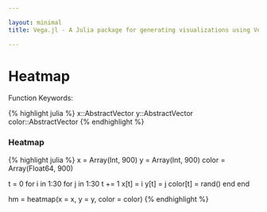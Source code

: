 ```yaml
---

layout: minimal
title: Vega.jl - A Julia package for generating visualizations using Vega

---
```


# Heatmap

Function Keywords:

{% highlight julia %}
x::AbstractVector
y::AbstractVector
color::AbstractVector
{% endhighlight %}

### Heatmap

{% highlight julia %}
x = Array(Int, 900)
y = Array(Int, 900)
color = Array(Float64, 900)

t = 0
for i in 1:30
    for j in 1:30
        t += 1
        x[t] = i
        y[t] = j
        color[t] = rand()
    end
end

hm = heatmap(x = x, y = y, color = color)
{% endhighlight %}

<div id="hm"></div>
<script type="text/javascript">
parse("hm",
    {"name":"Vega Visualization","height":500,"padding":"auto","marks":[{"properties":{"enter":{"height":{"scale":"y","band":true},"x":{"field":"x","scale":"x"},"width":{"value":26},"fill":{"field":"group","scale":"group"},"y":{"field":"y","scale":"y"}}},"from":{"data":"table"},"type":"rect"}],"axes":[{"properties":{"title":{"fontSize":{"value":14}}},"title":"x","type":"x","scale":"x"},{"properties":{"title":{"fontSize":{"value":14}}},"title":"y","type":"y","scale":"y"}],"data":[{"name":"table","values":[{"x":1,"y2":0,"group":0.37319132740666294,"y":1},{"x":1,"y2":0,"group":0.730461838689594,"y":2},{"x":1,"y2":0,"group":0.3310687460125763,"y":3},{"x":1,"y2":0,"group":0.6853878869410157,"y":4},{"x":1,"y2":0,"group":0.3653615340502059,"y":5},{"x":1,"y2":0,"group":0.432034763935059,"y":6},{"x":1,"y2":0,"group":0.6367139135605335,"y":7},{"x":1,"y2":0,"group":0.22731891855515096,"y":8},{"x":1,"y2":0,"group":0.02220036364499256,"y":9},{"x":1,"y2":0,"group":0.2824555384948273,"y":10},{"x":1,"y2":0,"group":0.43221998976585563,"y":11},{"x":1,"y2":0,"group":0.9869221559691426,"y":12},{"x":1,"y2":0,"group":0.5454446165824849,"y":13},{"x":1,"y2":0,"group":0.4722529500641728,"y":14},{"x":1,"y2":0,"group":0.8815470844997892,"y":15},{"x":1,"y2":0,"group":0.6847230498044485,"y":16},{"x":1,"y2":0,"group":0.6096100810015723,"y":17},{"x":1,"y2":0,"group":0.7251561249600282,"y":18},{"x":1,"y2":0,"group":0.09532145311827667,"y":19},{"x":1,"y2":0,"group":0.6038537659963978,"y":20},{"x":1,"y2":0,"group":0.3241628820784781,"y":21},{"x":1,"y2":0,"group":0.4925899901147692,"y":22},{"x":1,"y2":0,"group":0.7397999014215315,"y":23},{"x":1,"y2":0,"group":0.3572912576194549,"y":24},{"x":1,"y2":0,"group":0.3673269632831577,"y":25},{"x":1,"y2":0,"group":0.742818678966259,"y":26},{"x":1,"y2":0,"group":0.5662568516667039,"y":27},{"x":1,"y2":0,"group":0.3462654120847257,"y":28},{"x":1,"y2":0,"group":0.6487178391420885,"y":29},{"x":1,"y2":0,"group":0.1557648907900977,"y":30},{"x":2,"y2":0,"group":0.13034326584711597,"y":1},{"x":2,"y2":0,"group":0.5832448354948971,"y":2},{"x":2,"y2":0,"group":0.5889921556117999,"y":3},{"x":2,"y2":0,"group":0.51350476573056,"y":4},{"x":2,"y2":0,"group":0.29045648622294795,"y":5},{"x":2,"y2":0,"group":0.6838284037312019,"y":6},{"x":2,"y2":0,"group":0.2623407498673387,"y":7},{"x":2,"y2":0,"group":0.0838317301816709,"y":8},{"x":2,"y2":0,"group":0.2004695054767638,"y":9},{"x":2,"y2":0,"group":0.6401693278775225,"y":10},{"x":2,"y2":0,"group":0.5471294124477382,"y":11},{"x":2,"y2":0,"group":0.7247025901220361,"y":12},{"x":2,"y2":0,"group":0.3420825351094321,"y":13},{"x":2,"y2":0,"group":0.2474366285665368,"y":14},{"x":2,"y2":0,"group":0.9450521545904516,"y":15},{"x":2,"y2":0,"group":0.13233851549514997,"y":16},{"x":2,"y2":0,"group":0.16271804275842472,"y":17},{"x":2,"y2":0,"group":0.8795742288540984,"y":18},{"x":2,"y2":0,"group":0.40817187358597473,"y":19},{"x":2,"y2":0,"group":0.35307361479716937,"y":20},{"x":2,"y2":0,"group":0.8603560319633201,"y":21},{"x":2,"y2":0,"group":0.19049893677659147,"y":22},{"x":2,"y2":0,"group":0.17538010034532814,"y":23},{"x":2,"y2":0,"group":0.9385573217986949,"y":24},{"x":2,"y2":0,"group":0.7773583350646331,"y":25},{"x":2,"y2":0,"group":0.04290087670273457,"y":26},{"x":2,"y2":0,"group":0.12884422768260473,"y":27},{"x":2,"y2":0,"group":0.16824749393752114,"y":28},{"x":2,"y2":0,"group":0.3636293702736839,"y":29},{"x":2,"y2":0,"group":0.01367087681307777,"y":30},{"x":3,"y2":0,"group":0.7608423204683195,"y":1},{"x":3,"y2":0,"group":0.38069651985458997,"y":2},{"x":3,"y2":0,"group":0.6807393218585036,"y":3},{"x":3,"y2":0,"group":0.986413773828098,"y":4},{"x":3,"y2":0,"group":0.730829529720306,"y":5},{"x":3,"y2":0,"group":0.3348779728411708,"y":6},{"x":3,"y2":0,"group":0.07075096964301353,"y":7},{"x":3,"y2":0,"group":0.5615642511635239,"y":8},{"x":3,"y2":0,"group":0.3584434747235208,"y":9},{"x":3,"y2":0,"group":0.7605915128751581,"y":10},{"x":3,"y2":0,"group":0.017958734854259806,"y":11},{"x":3,"y2":0,"group":0.3411243897588554,"y":12},{"x":3,"y2":0,"group":0.6710984458763527,"y":13},{"x":3,"y2":0,"group":0.5358910631009497,"y":14},{"x":3,"y2":0,"group":0.0852529580970689,"y":15},{"x":3,"y2":0,"group":0.42200213463751535,"y":16},{"x":3,"y2":0,"group":0.8250122087065703,"y":17},{"x":3,"y2":0,"group":0.834825819191332,"y":18},{"x":3,"y2":0,"group":0.40123183807772866,"y":19},{"x":3,"y2":0,"group":0.8192210613104149,"y":20},{"x":3,"y2":0,"group":0.5032987900729959,"y":21},{"x":3,"y2":0,"group":0.361846931347821,"y":22},{"x":3,"y2":0,"group":0.02956181354779641,"y":23},{"x":3,"y2":0,"group":0.14113507322479357,"y":24},{"x":3,"y2":0,"group":0.08939333941768979,"y":25},{"x":3,"y2":0,"group":0.5141218404695138,"y":26},{"x":3,"y2":0,"group":0.5930855480595751,"y":27},{"x":3,"y2":0,"group":0.8919527409501908,"y":28},{"x":3,"y2":0,"group":0.3255482658384583,"y":29},{"x":3,"y2":0,"group":0.9490889163655924,"y":30},{"x":4,"y2":0,"group":0.13898322516314332,"y":1},{"x":4,"y2":0,"group":0.3494846717471056,"y":2},{"x":4,"y2":0,"group":0.9913222688721655,"y":3},{"x":4,"y2":0,"group":0.24280998930094255,"y":4},{"x":4,"y2":0,"group":0.007701808815377742,"y":5},{"x":4,"y2":0,"group":0.5484784296721616,"y":6},{"x":4,"y2":0,"group":0.7414499707983762,"y":7},{"x":4,"y2":0,"group":0.35535032611021444,"y":8},{"x":4,"y2":0,"group":0.5074025253251462,"y":9},{"x":4,"y2":0,"group":0.16050937647075592,"y":10},{"x":4,"y2":0,"group":0.6877456032537399,"y":11},{"x":4,"y2":0,"group":0.4302847753106338,"y":12},{"x":4,"y2":0,"group":0.3002658961140703,"y":13},{"x":4,"y2":0,"group":0.9492489518257197,"y":14},{"x":4,"y2":0,"group":0.8231524782410313,"y":15},{"x":4,"y2":0,"group":0.9073442821383624,"y":16},{"x":4,"y2":0,"group":0.9421517750165522,"y":17},{"x":4,"y2":0,"group":0.12053510148905167,"y":18},{"x":4,"y2":0,"group":0.2674814295061687,"y":19},{"x":4,"y2":0,"group":0.10460716573220008,"y":20},{"x":4,"y2":0,"group":0.3474887517393688,"y":21},{"x":4,"y2":0,"group":0.5553944927783196,"y":22},{"x":4,"y2":0,"group":0.14464528151619716,"y":23},{"x":4,"y2":0,"group":0.05639824645351732,"y":24},{"x":4,"y2":0,"group":0.5226891509042211,"y":25},{"x":4,"y2":0,"group":0.40313606453842876,"y":26},{"x":4,"y2":0,"group":0.7079129480931492,"y":27},{"x":4,"y2":0,"group":0.41073582967576616,"y":28},{"x":4,"y2":0,"group":0.6585095734333928,"y":29},{"x":4,"y2":0,"group":0.6806826268510577,"y":30},{"x":5,"y2":0,"group":0.2760401746729144,"y":1},{"x":5,"y2":0,"group":0.2696990124087957,"y":2},{"x":5,"y2":0,"group":0.04151679638728578,"y":3},{"x":5,"y2":0,"group":0.602905098182664,"y":4},{"x":5,"y2":0,"group":0.24227607583827293,"y":5},{"x":5,"y2":0,"group":0.69226722985538,"y":6},{"x":5,"y2":0,"group":0.9402893529998273,"y":7},{"x":5,"y2":0,"group":0.02744910584864524,"y":8},{"x":5,"y2":0,"group":0.9999655183664167,"y":9},{"x":5,"y2":0,"group":0.855014464928564,"y":10},{"x":5,"y2":0,"group":0.1919009767783053,"y":11},{"x":5,"y2":0,"group":0.17036347341544533,"y":12},{"x":5,"y2":0,"group":0.28314758469610046,"y":13},{"x":5,"y2":0,"group":0.9870874298493773,"y":14},{"x":5,"y2":0,"group":0.07231242687694439,"y":15},{"x":5,"y2":0,"group":0.4402418258075824,"y":16},{"x":5,"y2":0,"group":0.9806632449901085,"y":17},{"x":5,"y2":0,"group":0.8318415744455034,"y":18},{"x":5,"y2":0,"group":0.49576247553427333,"y":19},{"x":5,"y2":0,"group":0.8831605997472476,"y":20},{"x":5,"y2":0,"group":0.9654174086981673,"y":21},{"x":5,"y2":0,"group":0.33424007320064275,"y":22},{"x":5,"y2":0,"group":0.39877968074152603,"y":23},{"x":5,"y2":0,"group":0.8190627398744221,"y":24},{"x":5,"y2":0,"group":0.7551882559836467,"y":25},{"x":5,"y2":0,"group":0.061913384642910074,"y":26},{"x":5,"y2":0,"group":0.515417019925519,"y":27},{"x":5,"y2":0,"group":0.9841562324399626,"y":28},{"x":5,"y2":0,"group":0.003686108090410478,"y":29},{"x":5,"y2":0,"group":0.5536523714835504,"y":30},{"x":6,"y2":0,"group":0.9169266284103605,"y":1},{"x":6,"y2":0,"group":0.48918145411513136,"y":2},{"x":6,"y2":0,"group":0.09617579158320266,"y":3},{"x":6,"y2":0,"group":0.5287673324369362,"y":4},{"x":6,"y2":0,"group":0.1514900250099025,"y":5},{"x":6,"y2":0,"group":0.882156312827741,"y":6},{"x":6,"y2":0,"group":0.903802941377986,"y":7},{"x":6,"y2":0,"group":0.20198189003553657,"y":8},{"x":6,"y2":0,"group":0.2903748485585842,"y":9},{"x":6,"y2":0,"group":0.5366514967538731,"y":10},{"x":6,"y2":0,"group":0.5599686177788621,"y":11},{"x":6,"y2":0,"group":0.21374610853999765,"y":12},{"x":6,"y2":0,"group":0.4211734071740232,"y":13},{"x":6,"y2":0,"group":0.1930408183530179,"y":14},{"x":6,"y2":0,"group":0.5921312230560754,"y":15},{"x":6,"y2":0,"group":0.5045431564884175,"y":16},{"x":6,"y2":0,"group":0.1780142833774947,"y":17},{"x":6,"y2":0,"group":0.6164331461159722,"y":18},{"x":6,"y2":0,"group":0.31594116504503256,"y":19},{"x":6,"y2":0,"group":0.037861451370852395,"y":20},{"x":6,"y2":0,"group":0.2722335594095726,"y":21},{"x":6,"y2":0,"group":0.5637192921119742,"y":22},{"x":6,"y2":0,"group":0.05836274912230133,"y":23},{"x":6,"y2":0,"group":0.6870285032277315,"y":24},{"x":6,"y2":0,"group":0.7117352932147187,"y":25},{"x":6,"y2":0,"group":0.4592920862567811,"y":26},{"x":6,"y2":0,"group":0.8929923538608271,"y":27},{"x":6,"y2":0,"group":0.9927406655481856,"y":28},{"x":6,"y2":0,"group":0.2001078591784513,"y":29},{"x":6,"y2":0,"group":0.38347947944609784,"y":30},{"x":7,"y2":0,"group":0.8332540592200259,"y":1},{"x":7,"y2":0,"group":0.5409720610452533,"y":2},{"x":7,"y2":0,"group":0.5897506710815059,"y":3},{"x":7,"y2":0,"group":0.8572145938983287,"y":4},{"x":7,"y2":0,"group":0.3774376810647777,"y":5},{"x":7,"y2":0,"group":0.2652882086287631,"y":6},{"x":7,"y2":0,"group":0.6114117533593164,"y":7},{"x":7,"y2":0,"group":0.5815395187184358,"y":8},{"x":7,"y2":0,"group":0.4112284614113797,"y":9},{"x":7,"y2":0,"group":0.9084595661645327,"y":10},{"x":7,"y2":0,"group":0.8353969085791748,"y":11},{"x":7,"y2":0,"group":0.5400633700321964,"y":12},{"x":7,"y2":0,"group":0.0963275150675833,"y":13},{"x":7,"y2":0,"group":0.5583769229286029,"y":14},{"x":7,"y2":0,"group":0.322206727097881,"y":15},{"x":7,"y2":0,"group":0.7873158211292803,"y":16},{"x":7,"y2":0,"group":0.33092623723650827,"y":17},{"x":7,"y2":0,"group":0.23769048313907315,"y":18},{"x":7,"y2":0,"group":0.1169788053006402,"y":19},{"x":7,"y2":0,"group":0.07073757673598635,"y":20},{"x":7,"y2":0,"group":0.3716995430797201,"y":21},{"x":7,"y2":0,"group":0.23723340961878758,"y":22},{"x":7,"y2":0,"group":0.00782622173216474,"y":23},{"x":7,"y2":0,"group":0.20732868348263134,"y":24},{"x":7,"y2":0,"group":0.4956566315999069,"y":25},{"x":7,"y2":0,"group":0.49698790266052706,"y":26},{"x":7,"y2":0,"group":0.3104756549320229,"y":27},{"x":7,"y2":0,"group":0.16507485019382773,"y":28},{"x":7,"y2":0,"group":0.29147635636983305,"y":29},{"x":7,"y2":0,"group":0.18280924911667396,"y":30},{"x":8,"y2":0,"group":0.4904434974553591,"y":1},{"x":8,"y2":0,"group":0.7176279811350517,"y":2},{"x":8,"y2":0,"group":0.7782948056369343,"y":3},{"x":8,"y2":0,"group":0.40468014849729506,"y":4},{"x":8,"y2":0,"group":0.7787079991165946,"y":5},{"x":8,"y2":0,"group":0.31264630278405714,"y":6},{"x":8,"y2":0,"group":0.006442800782373359,"y":7},{"x":8,"y2":0,"group":0.002955134471966936,"y":8},{"x":8,"y2":0,"group":0.5401225498000091,"y":9},{"x":8,"y2":0,"group":0.708877689005774,"y":10},{"x":8,"y2":0,"group":0.7281115208697768,"y":11},{"x":8,"y2":0,"group":0.5904261332305873,"y":12},{"x":8,"y2":0,"group":0.05826888873178304,"y":13},{"x":8,"y2":0,"group":0.5717585446082454,"y":14},{"x":8,"y2":0,"group":0.4826286442284813,"y":15},{"x":8,"y2":0,"group":0.5384466526688156,"y":16},{"x":8,"y2":0,"group":0.9374273828974615,"y":17},{"x":8,"y2":0,"group":0.6812107870090993,"y":18},{"x":8,"y2":0,"group":0.05525353551031276,"y":19},{"x":8,"y2":0,"group":0.3952476526976927,"y":20},{"x":8,"y2":0,"group":0.42373370569889635,"y":21},{"x":8,"y2":0,"group":0.3006523060180457,"y":22},{"x":8,"y2":0,"group":0.9918661557565878,"y":23},{"x":8,"y2":0,"group":0.8545167752076648,"y":24},{"x":8,"y2":0,"group":0.7011330334948678,"y":25},{"x":8,"y2":0,"group":0.9271370330908844,"y":26},{"x":8,"y2":0,"group":0.8448419932080065,"y":27},{"x":8,"y2":0,"group":0.8430445056747142,"y":28},{"x":8,"y2":0,"group":0.2760430932959397,"y":29},{"x":8,"y2":0,"group":0.38110901609871806,"y":30},{"x":9,"y2":0,"group":0.21231348654099658,"y":1},{"x":9,"y2":0,"group":0.7712323727515715,"y":2},{"x":9,"y2":0,"group":0.01747190311459801,"y":3},{"x":9,"y2":0,"group":0.5743818727064749,"y":4},{"x":9,"y2":0,"group":0.07384198440228262,"y":5},{"x":9,"y2":0,"group":0.19129487873066298,"y":6},{"x":9,"y2":0,"group":0.2248744689164346,"y":7},{"x":9,"y2":0,"group":0.3735308348891395,"y":8},{"x":9,"y2":0,"group":0.5865017718338259,"y":9},{"x":9,"y2":0,"group":0.8772126769730568,"y":10},{"x":9,"y2":0,"group":0.5398496825865373,"y":11},{"x":9,"y2":0,"group":0.6677034058942701,"y":12},{"x":9,"y2":0,"group":0.1703596765346993,"y":13},{"x":9,"y2":0,"group":0.7579619476175121,"y":14},{"x":9,"y2":0,"group":0.0709116571679731,"y":15},{"x":9,"y2":0,"group":0.9448405912869651,"y":16},{"x":9,"y2":0,"group":0.4946539129136267,"y":17},{"x":9,"y2":0,"group":0.9340946252818056,"y":18},{"x":9,"y2":0,"group":0.8912584950624431,"y":19},{"x":9,"y2":0,"group":0.23314559413099745,"y":20},{"x":9,"y2":0,"group":0.6275661417446792,"y":21},{"x":9,"y2":0,"group":0.7142505142634481,"y":22},{"x":9,"y2":0,"group":0.5226763939996859,"y":23},{"x":9,"y2":0,"group":0.5443117093887708,"y":24},{"x":9,"y2":0,"group":0.8149502850669297,"y":25},{"x":9,"y2":0,"group":0.019706589004611752,"y":26},{"x":9,"y2":0,"group":0.3934277811739961,"y":27},{"x":9,"y2":0,"group":0.4649677750082657,"y":28},{"x":9,"y2":0,"group":0.7208185757163135,"y":29},{"x":9,"y2":0,"group":0.19704787635290866,"y":30},{"x":10,"y2":0,"group":0.2107180373113906,"y":1},{"x":10,"y2":0,"group":0.0317989216814798,"y":2},{"x":10,"y2":0,"group":0.5662423626420776,"y":3},{"x":10,"y2":0,"group":0.5372946378074492,"y":4},{"x":10,"y2":0,"group":0.8044886239543116,"y":5},{"x":10,"y2":0,"group":0.35720889208765905,"y":6},{"x":10,"y2":0,"group":0.4761100098140916,"y":7},{"x":10,"y2":0,"group":0.5153641945690253,"y":8},{"x":10,"y2":0,"group":0.7912805123948257,"y":9},{"x":10,"y2":0,"group":0.43453309394615425,"y":10},{"x":10,"y2":0,"group":0.02652222346932631,"y":11},{"x":10,"y2":0,"group":0.2840664382831328,"y":12},{"x":10,"y2":0,"group":0.24860219164860786,"y":13},{"x":10,"y2":0,"group":0.7482176770649815,"y":14},{"x":10,"y2":0,"group":0.13136360945206627,"y":15},{"x":10,"y2":0,"group":0.2452156648490842,"y":16},{"x":10,"y2":0,"group":0.3478491377115207,"y":17},{"x":10,"y2":0,"group":0.4293540109779619,"y":18},{"x":10,"y2":0,"group":0.6083613415988967,"y":19},{"x":10,"y2":0,"group":0.5390840877119472,"y":20},{"x":10,"y2":0,"group":0.31345426621024375,"y":21},{"x":10,"y2":0,"group":0.7754397915657827,"y":22},{"x":10,"y2":0,"group":0.6514553409086001,"y":23},{"x":10,"y2":0,"group":0.3098769359265492,"y":24},{"x":10,"y2":0,"group":0.722257962437389,"y":25},{"x":10,"y2":0,"group":0.8329678068841591,"y":26},{"x":10,"y2":0,"group":0.03271115456920137,"y":27},{"x":10,"y2":0,"group":0.901784437245434,"y":28},{"x":10,"y2":0,"group":0.15846415905727795,"y":29},{"x":10,"y2":0,"group":0.3910547656399461,"y":30},{"x":11,"y2":0,"group":0.24859904429138857,"y":1},{"x":11,"y2":0,"group":0.6770897815699968,"y":2},{"x":11,"y2":0,"group":0.001501181936832463,"y":3},{"x":11,"y2":0,"group":0.26803330192610453,"y":4},{"x":11,"y2":0,"group":0.5146547783195767,"y":5},{"x":11,"y2":0,"group":0.23149145781331604,"y":6},{"x":11,"y2":0,"group":0.7265082917606251,"y":7},{"x":11,"y2":0,"group":0.6508146882544916,"y":8},{"x":11,"y2":0,"group":0.8163307074622639,"y":9},{"x":11,"y2":0,"group":0.903112143168038,"y":10},{"x":11,"y2":0,"group":0.9494898346242584,"y":11},{"x":11,"y2":0,"group":0.680320352109911,"y":12},{"x":11,"y2":0,"group":0.8845273456401785,"y":13},{"x":11,"y2":0,"group":0.17887597541895506,"y":14},{"x":11,"y2":0,"group":0.3913727850963338,"y":15},{"x":11,"y2":0,"group":0.18444332912669337,"y":16},{"x":11,"y2":0,"group":0.8706807069195133,"y":17},{"x":11,"y2":0,"group":0.011210351736028468,"y":18},{"x":11,"y2":0,"group":0.14075605036883299,"y":19},{"x":11,"y2":0,"group":0.7103458340428375,"y":20},{"x":11,"y2":0,"group":0.04277611757084787,"y":21},{"x":11,"y2":0,"group":0.37573525202035896,"y":22},{"x":11,"y2":0,"group":0.07050009448705619,"y":23},{"x":11,"y2":0,"group":0.6767153684698102,"y":24},{"x":11,"y2":0,"group":0.9504846873803512,"y":25},{"x":11,"y2":0,"group":0.5441776212719278,"y":26},{"x":11,"y2":0,"group":0.9298589455841422,"y":27},{"x":11,"y2":0,"group":0.12645178958874492,"y":28},{"x":11,"y2":0,"group":0.49388055349994553,"y":29},{"x":11,"y2":0,"group":0.17212851647646388,"y":30},{"x":12,"y2":0,"group":0.14190868515986632,"y":1},{"x":12,"y2":0,"group":0.1847057785866062,"y":2},{"x":12,"y2":0,"group":0.9684509176967306,"y":3},{"x":12,"y2":0,"group":0.3623904680037153,"y":4},{"x":12,"y2":0,"group":0.7518796761930073,"y":5},{"x":12,"y2":0,"group":0.31116842931926403,"y":6},{"x":12,"y2":0,"group":0.07272256197016214,"y":7},{"x":12,"y2":0,"group":0.5663266798136857,"y":8},{"x":12,"y2":0,"group":0.102711937836377,"y":9},{"x":12,"y2":0,"group":0.01994952500201519,"y":10},{"x":12,"y2":0,"group":0.5584852644780081,"y":11},{"x":12,"y2":0,"group":0.5859382958253532,"y":12},{"x":12,"y2":0,"group":0.5039825668156726,"y":13},{"x":12,"y2":0,"group":0.7826642062973643,"y":14},{"x":12,"y2":0,"group":0.5812057632851071,"y":15},{"x":12,"y2":0,"group":0.5739716670875332,"y":16},{"x":12,"y2":0,"group":0.6788297043000713,"y":17},{"x":12,"y2":0,"group":0.309006126909358,"y":18},{"x":12,"y2":0,"group":0.6462428230720216,"y":19},{"x":12,"y2":0,"group":0.6597210875545156,"y":20},{"x":12,"y2":0,"group":0.17984825839490992,"y":21},{"x":12,"y2":0,"group":0.08362961463929319,"y":22},{"x":12,"y2":0,"group":0.9710453971088908,"y":23},{"x":12,"y2":0,"group":0.7745609053713236,"y":24},{"x":12,"y2":0,"group":0.9374217131155205,"y":25},{"x":12,"y2":0,"group":0.42119708490857044,"y":26},{"x":12,"y2":0,"group":0.6057981627854239,"y":27},{"x":12,"y2":0,"group":0.8315095149537917,"y":28},{"x":12,"y2":0,"group":0.8246521503709066,"y":29},{"x":12,"y2":0,"group":0.1952316774813565,"y":30},{"x":13,"y2":0,"group":0.5381862874705803,"y":1},{"x":13,"y2":0,"group":0.30260893156088775,"y":2},{"x":13,"y2":0,"group":0.7573199334805549,"y":3},{"x":13,"y2":0,"group":0.7668033707246791,"y":4},{"x":13,"y2":0,"group":0.28174397602083556,"y":5},{"x":13,"y2":0,"group":0.5730604508764245,"y":6},{"x":13,"y2":0,"group":0.016878830591418037,"y":7},{"x":13,"y2":0,"group":0.3969789562996371,"y":8},{"x":13,"y2":0,"group":0.5530105067319424,"y":9},{"x":13,"y2":0,"group":0.31335555482364996,"y":10},{"x":13,"y2":0,"group":0.4425405684943997,"y":11},{"x":13,"y2":0,"group":0.2077162126306329,"y":12},{"x":13,"y2":0,"group":0.9372730175507118,"y":13},{"x":13,"y2":0,"group":0.8297690753845703,"y":14},{"x":13,"y2":0,"group":0.49767644188311033,"y":15},{"x":13,"y2":0,"group":0.9649558847271333,"y":16},{"x":13,"y2":0,"group":0.16798763104848757,"y":17},{"x":13,"y2":0,"group":0.16958162956980294,"y":18},{"x":13,"y2":0,"group":0.6252510394365431,"y":19},{"x":13,"y2":0,"group":0.698721326589036,"y":20},{"x":13,"y2":0,"group":0.8747820796650441,"y":21},{"x":13,"y2":0,"group":0.35032750812472746,"y":22},{"x":13,"y2":0,"group":0.6893809214526805,"y":23},{"x":13,"y2":0,"group":0.7929705290691291,"y":24},{"x":13,"y2":0,"group":0.8898847115878352,"y":25},{"x":13,"y2":0,"group":0.600073626782788,"y":26},{"x":13,"y2":0,"group":0.39261085464722756,"y":27},{"x":13,"y2":0,"group":0.36644050256876026,"y":28},{"x":13,"y2":0,"group":0.9024763684960111,"y":29},{"x":13,"y2":0,"group":0.3127675835350787,"y":30},{"x":14,"y2":0,"group":0.16869212949589252,"y":1},{"x":14,"y2":0,"group":0.3442088722011356,"y":2},{"x":14,"y2":0,"group":0.6753631184512168,"y":3},{"x":14,"y2":0,"group":0.6457912689219263,"y":4},{"x":14,"y2":0,"group":0.24104454050647584,"y":5},{"x":14,"y2":0,"group":0.6147468435469634,"y":6},{"x":14,"y2":0,"group":0.5405727722355109,"y":7},{"x":14,"y2":0,"group":0.8853818946184182,"y":8},{"x":14,"y2":0,"group":0.7626429705620581,"y":9},{"x":14,"y2":0,"group":0.48038133497473345,"y":10},{"x":14,"y2":0,"group":0.7288817014459628,"y":11},{"x":14,"y2":0,"group":0.9687806127154759,"y":12},{"x":14,"y2":0,"group":0.8325622174439542,"y":13},{"x":14,"y2":0,"group":0.11048839705378088,"y":14},{"x":14,"y2":0,"group":0.3825484206084233,"y":15},{"x":14,"y2":0,"group":0.8831920806894058,"y":16},{"x":14,"y2":0,"group":0.5650126973973884,"y":17},{"x":14,"y2":0,"group":0.8019290009142739,"y":18},{"x":14,"y2":0,"group":0.8843651906290382,"y":19},{"x":14,"y2":0,"group":0.30039710997909674,"y":20},{"x":14,"y2":0,"group":0.31208469756045987,"y":21},{"x":14,"y2":0,"group":0.4471532962753666,"y":22},{"x":14,"y2":0,"group":0.5300122841379633,"y":23},{"x":14,"y2":0,"group":0.20406901808500555,"y":24},{"x":14,"y2":0,"group":0.18224295443165328,"y":25},{"x":14,"y2":0,"group":0.3221716869985851,"y":26},{"x":14,"y2":0,"group":0.9641229104943829,"y":27},{"x":14,"y2":0,"group":0.04312596944300884,"y":28},{"x":14,"y2":0,"group":0.7275511068212024,"y":29},{"x":14,"y2":0,"group":0.4440018100596741,"y":30},{"x":15,"y2":0,"group":0.691544999498187,"y":1},{"x":15,"y2":0,"group":0.799072411524101,"y":2},{"x":15,"y2":0,"group":0.9762832944839359,"y":3},{"x":15,"y2":0,"group":0.45735366681363665,"y":4},{"x":15,"y2":0,"group":0.6214947230736496,"y":5},{"x":15,"y2":0,"group":0.8048819590331706,"y":6},{"x":15,"y2":0,"group":0.24831337899260286,"y":7},{"x":15,"y2":0,"group":0.2331169476908057,"y":8},{"x":15,"y2":0,"group":0.42140952686586663,"y":9},{"x":15,"y2":0,"group":0.8293981564653903,"y":10},{"x":15,"y2":0,"group":0.7476013768108487,"y":11},{"x":15,"y2":0,"group":0.8280013448294348,"y":12},{"x":15,"y2":0,"group":0.5045761410939664,"y":13},{"x":15,"y2":0,"group":0.09408409903028159,"y":14},{"x":15,"y2":0,"group":0.1346712372915544,"y":15},{"x":15,"y2":0,"group":0.42393454775412653,"y":16},{"x":15,"y2":0,"group":0.3067289179456316,"y":17},{"x":15,"y2":0,"group":0.3469118449129811,"y":18},{"x":15,"y2":0,"group":0.9897865791564253,"y":19},{"x":15,"y2":0,"group":0.23716191615328786,"y":20},{"x":15,"y2":0,"group":0.858645401268531,"y":21},{"x":15,"y2":0,"group":0.41250900415861524,"y":22},{"x":15,"y2":0,"group":0.9900325024710652,"y":23},{"x":15,"y2":0,"group":0.9103011471509075,"y":24},{"x":15,"y2":0,"group":0.2099360903422185,"y":25},{"x":15,"y2":0,"group":0.7437372471363453,"y":26},{"x":15,"y2":0,"group":0.9975154204725389,"y":27},{"x":15,"y2":0,"group":0.5832826877672295,"y":28},{"x":15,"y2":0,"group":0.31633675145003304,"y":29},{"x":15,"y2":0,"group":0.8714611307963369,"y":30},{"x":16,"y2":0,"group":0.8190295209263085,"y":1},{"x":16,"y2":0,"group":0.07319922636480114,"y":2},{"x":16,"y2":0,"group":0.6273559505150326,"y":3},{"x":16,"y2":0,"group":0.8096215864274654,"y":4},{"x":16,"y2":0,"group":0.1644281268058685,"y":5},{"x":16,"y2":0,"group":0.4206116617474558,"y":6},{"x":16,"y2":0,"group":0.2499763651844582,"y":7},{"x":16,"y2":0,"group":0.0018939897654022264,"y":8},{"x":16,"y2":0,"group":0.2377406795532393,"y":9},{"x":16,"y2":0,"group":0.535936825227215,"y":10},{"x":16,"y2":0,"group":0.9257755867030066,"y":11},{"x":16,"y2":0,"group":0.31745897444735616,"y":12},{"x":16,"y2":0,"group":0.41368305387599325,"y":13},{"x":16,"y2":0,"group":0.7193403926398065,"y":14},{"x":16,"y2":0,"group":0.3678077006214351,"y":15},{"x":16,"y2":0,"group":0.5088963056150595,"y":16},{"x":16,"y2":0,"group":0.9740414455956357,"y":17},{"x":16,"y2":0,"group":0.06752027605750222,"y":18},{"x":16,"y2":0,"group":0.5919335263808243,"y":19},{"x":16,"y2":0,"group":0.11334150280831534,"y":20},{"x":16,"y2":0,"group":0.3580985379182635,"y":21},{"x":16,"y2":0,"group":0.1427846454000956,"y":22},{"x":16,"y2":0,"group":0.23263265831512037,"y":23},{"x":16,"y2":0,"group":0.6784711623791084,"y":24},{"x":16,"y2":0,"group":0.020911550406370605,"y":25},{"x":16,"y2":0,"group":0.7827455523771942,"y":26},{"x":16,"y2":0,"group":0.38515590113175446,"y":27},{"x":16,"y2":0,"group":0.376767654234492,"y":28},{"x":16,"y2":0,"group":0.6840258843506253,"y":29},{"x":16,"y2":0,"group":0.6037150090871155,"y":30},{"x":17,"y2":0,"group":0.5822364400302342,"y":1},{"x":17,"y2":0,"group":0.342567495276233,"y":2},{"x":17,"y2":0,"group":0.8977816163637076,"y":3},{"x":17,"y2":0,"group":0.45076506142289663,"y":4},{"x":17,"y2":0,"group":0.5239846541384248,"y":5},{"x":17,"y2":0,"group":0.5078705253269815,"y":6},{"x":17,"y2":0,"group":0.3032688294428618,"y":7},{"x":17,"y2":0,"group":0.1640126001099942,"y":8},{"x":17,"y2":0,"group":0.24124776686528904,"y":9},{"x":17,"y2":0,"group":0.5419086848485777,"y":10},{"x":17,"y2":0,"group":0.9304957562119087,"y":11},{"x":17,"y2":0,"group":0.6782897009119675,"y":12},{"x":17,"y2":0,"group":0.603455613211233,"y":13},{"x":17,"y2":0,"group":0.5324006120926064,"y":14},{"x":17,"y2":0,"group":0.8896001946313645,"y":15},{"x":17,"y2":0,"group":0.9336853604778204,"y":16},{"x":17,"y2":0,"group":0.7986982633324229,"y":17},{"x":17,"y2":0,"group":0.6504742376474928,"y":18},{"x":17,"y2":0,"group":0.41999858710213767,"y":19},{"x":17,"y2":0,"group":0.7387421844986444,"y":20},{"x":17,"y2":0,"group":0.11936382742912599,"y":21},{"x":17,"y2":0,"group":0.505571376693267,"y":22},{"x":17,"y2":0,"group":0.08849911072631711,"y":23},{"x":17,"y2":0,"group":0.13176017666830986,"y":24},{"x":17,"y2":0,"group":0.7947294677100956,"y":25},{"x":17,"y2":0,"group":0.7433622353234359,"y":26},{"x":17,"y2":0,"group":0.10885528923280385,"y":27},{"x":17,"y2":0,"group":0.19496395985483383,"y":28},{"x":17,"y2":0,"group":0.9528995775978273,"y":29},{"x":17,"y2":0,"group":0.1439078376285956,"y":30},{"x":18,"y2":0,"group":0.24703093124544462,"y":1},{"x":18,"y2":0,"group":0.6128031261727189,"y":2},{"x":18,"y2":0,"group":0.10849140828616144,"y":3},{"x":18,"y2":0,"group":0.40459591928385463,"y":4},{"x":18,"y2":0,"group":0.10008631193409001,"y":5},{"x":18,"y2":0,"group":0.47094327776061506,"y":6},{"x":18,"y2":0,"group":0.7618248323282022,"y":7},{"x":18,"y2":0,"group":0.6950226600729588,"y":8},{"x":18,"y2":0,"group":0.9574799625442323,"y":9},{"x":18,"y2":0,"group":0.5197128112642941,"y":10},{"x":18,"y2":0,"group":0.34556606837664194,"y":11},{"x":18,"y2":0,"group":0.045998114641301324,"y":12},{"x":18,"y2":0,"group":0.8949337813933707,"y":13},{"x":18,"y2":0,"group":0.9714285555429232,"y":14},{"x":18,"y2":0,"group":0.09156243891285643,"y":15},{"x":18,"y2":0,"group":0.5080049189459523,"y":16},{"x":18,"y2":0,"group":0.7912295264053251,"y":17},{"x":18,"y2":0,"group":0.31354693626106167,"y":18},{"x":18,"y2":0,"group":0.353027222594692,"y":19},{"x":18,"y2":0,"group":0.17669204729127408,"y":20},{"x":18,"y2":0,"group":0.3582145520974134,"y":21},{"x":18,"y2":0,"group":0.544586724637983,"y":22},{"x":18,"y2":0,"group":0.14115695755008684,"y":23},{"x":18,"y2":0,"group":0.047925024172697395,"y":24},{"x":18,"y2":0,"group":0.14307951707975453,"y":25},{"x":18,"y2":0,"group":0.6417744232447473,"y":26},{"x":18,"y2":0,"group":0.73496651838032,"y":27},{"x":18,"y2":0,"group":0.7617212928647796,"y":28},{"x":18,"y2":0,"group":0.4104725042417179,"y":29},{"x":18,"y2":0,"group":0.37405251716525245,"y":30},{"x":19,"y2":0,"group":0.958735990947764,"y":1},{"x":19,"y2":0,"group":0.7435782720009538,"y":2},{"x":19,"y2":0,"group":0.8275988819295359,"y":3},{"x":19,"y2":0,"group":0.7461739572033459,"y":4},{"x":19,"y2":0,"group":0.7033341351706135,"y":5},{"x":19,"y2":0,"group":0.5155680280681183,"y":6},{"x":19,"y2":0,"group":0.4133096025371181,"y":7},{"x":19,"y2":0,"group":0.05722403645203644,"y":8},{"x":19,"y2":0,"group":0.33412682883881684,"y":9},{"x":19,"y2":0,"group":0.41640994634400674,"y":10},{"x":19,"y2":0,"group":0.44223985559931944,"y":11},{"x":19,"y2":0,"group":0.6961324224280685,"y":12},{"x":19,"y2":0,"group":0.9414681795401214,"y":13},{"x":19,"y2":0,"group":0.21917601774623696,"y":14},{"x":19,"y2":0,"group":0.32572086180075366,"y":15},{"x":19,"y2":0,"group":0.27673362289326975,"y":16},{"x":19,"y2":0,"group":0.7621581924720435,"y":17},{"x":19,"y2":0,"group":0.27895900962977627,"y":18},{"x":19,"y2":0,"group":0.22745651738073058,"y":19},{"x":19,"y2":0,"group":0.3349938747681598,"y":20},{"x":19,"y2":0,"group":0.6883631382977144,"y":21},{"x":19,"y2":0,"group":0.5263650026805973,"y":22},{"x":19,"y2":0,"group":0.9833416465837377,"y":23},{"x":19,"y2":0,"group":0.020955033059543604,"y":24},{"x":19,"y2":0,"group":0.7420758522153323,"y":25},{"x":19,"y2":0,"group":0.28815197033749995,"y":26},{"x":19,"y2":0,"group":0.21377026600991145,"y":27},{"x":19,"y2":0,"group":0.034428634429276794,"y":28},{"x":19,"y2":0,"group":0.10189120894707604,"y":29},{"x":19,"y2":0,"group":0.39425401964109996,"y":30},{"x":20,"y2":0,"group":0.8188028038105621,"y":1},{"x":20,"y2":0,"group":0.5303361829012763,"y":2},{"x":20,"y2":0,"group":0.6207711514868908,"y":3},{"x":20,"y2":0,"group":0.17450920485842136,"y":4},{"x":20,"y2":0,"group":0.034127192077499924,"y":5},{"x":20,"y2":0,"group":0.5964567387802029,"y":6},{"x":20,"y2":0,"group":0.622754658599044,"y":7},{"x":20,"y2":0,"group":0.4164443473860653,"y":8},{"x":20,"y2":0,"group":0.45247472545715817,"y":9},{"x":20,"y2":0,"group":0.7019006297463961,"y":10},{"x":20,"y2":0,"group":0.1880248580841981,"y":11},{"x":20,"y2":0,"group":0.3015611288806608,"y":12},{"x":20,"y2":0,"group":0.15314760454330179,"y":13},{"x":20,"y2":0,"group":0.926097878810006,"y":14},{"x":20,"y2":0,"group":0.6517458796945554,"y":15},{"x":20,"y2":0,"group":0.7199218920308377,"y":16},{"x":20,"y2":0,"group":0.6637347413710761,"y":17},{"x":20,"y2":0,"group":0.7737874712183233,"y":18},{"x":20,"y2":0,"group":0.3486110370183162,"y":19},{"x":20,"y2":0,"group":0.7259201397975656,"y":20},{"x":20,"y2":0,"group":0.7879296630297257,"y":21},{"x":20,"y2":0,"group":0.8936185297370787,"y":22},{"x":20,"y2":0,"group":0.10850672411653095,"y":23},{"x":20,"y2":0,"group":0.8172498213220616,"y":24},{"x":20,"y2":0,"group":0.21476623832910047,"y":25},{"x":20,"y2":0,"group":0.06375288319016548,"y":26},{"x":20,"y2":0,"group":0.8152064502944067,"y":27},{"x":20,"y2":0,"group":0.2113308309629358,"y":28},{"x":20,"y2":0,"group":0.6860681441614807,"y":29},{"x":20,"y2":0,"group":0.3659903742742716,"y":30},{"x":21,"y2":0,"group":0.7577559289374605,"y":1},{"x":21,"y2":0,"group":0.5715033621692973,"y":2},{"x":21,"y2":0,"group":0.4934401560073689,"y":3},{"x":21,"y2":0,"group":0.9151600608696204,"y":4},{"x":21,"y2":0,"group":0.8784375530092892,"y":5},{"x":21,"y2":0,"group":0.11260913504783598,"y":6},{"x":21,"y2":0,"group":0.19458738912898688,"y":7},{"x":21,"y2":0,"group":0.4904284894675328,"y":8},{"x":21,"y2":0,"group":0.14055522716850755,"y":9},{"x":21,"y2":0,"group":0.7116366412011912,"y":10},{"x":21,"y2":0,"group":0.11940750805473144,"y":11},{"x":21,"y2":0,"group":0.37729908039444404,"y":12},{"x":21,"y2":0,"group":0.20638772082724688,"y":13},{"x":21,"y2":0,"group":0.002230952397928032,"y":14},{"x":21,"y2":0,"group":0.47312516420896866,"y":15},{"x":21,"y2":0,"group":0.6651216656903611,"y":16},{"x":21,"y2":0,"group":0.25466583430049083,"y":17},{"x":21,"y2":0,"group":0.22842793762197267,"y":18},{"x":21,"y2":0,"group":0.4891911670239806,"y":19},{"x":21,"y2":0,"group":0.5466631946665301,"y":20},{"x":21,"y2":0,"group":0.6177144355161313,"y":21},{"x":21,"y2":0,"group":0.9094428264695991,"y":22},{"x":21,"y2":0,"group":0.7467309350039657,"y":23},{"x":21,"y2":0,"group":0.26565264816187506,"y":24},{"x":21,"y2":0,"group":0.2055304009588883,"y":25},{"x":21,"y2":0,"group":0.2111821764618842,"y":26},{"x":21,"y2":0,"group":0.8753855615912434,"y":27},{"x":21,"y2":0,"group":0.11333440428059416,"y":28},{"x":21,"y2":0,"group":0.44494148528583444,"y":29},{"x":21,"y2":0,"group":0.9982393969518519,"y":30},{"x":22,"y2":0,"group":0.4008064081786573,"y":1},{"x":22,"y2":0,"group":0.8984076286254925,"y":2},{"x":22,"y2":0,"group":0.023580598855885926,"y":3},{"x":22,"y2":0,"group":0.19784343061676868,"y":4},{"x":22,"y2":0,"group":0.31021967306533527,"y":5},{"x":22,"y2":0,"group":0.719919196078521,"y":6},{"x":22,"y2":0,"group":0.6490979689940899,"y":7},{"x":22,"y2":0,"group":0.29129853878462386,"y":8},{"x":22,"y2":0,"group":0.6637764684659546,"y":9},{"x":22,"y2":0,"group":0.25032871251072963,"y":10},{"x":22,"y2":0,"group":0.5248460988907451,"y":11},{"x":22,"y2":0,"group":0.4233577351998816,"y":12},{"x":22,"y2":0,"group":0.7616797774911515,"y":13},{"x":22,"y2":0,"group":0.6408883205936944,"y":14},{"x":22,"y2":0,"group":0.6624510572950446,"y":15},{"x":22,"y2":0,"group":0.06355153524397905,"y":16},{"x":22,"y2":0,"group":0.7982665162222486,"y":17},{"x":22,"y2":0,"group":0.3104161331891029,"y":18},{"x":22,"y2":0,"group":0.7060631921750984,"y":19},{"x":22,"y2":0,"group":0.5481781969772563,"y":20},{"x":22,"y2":0,"group":0.17743267180565714,"y":21},{"x":22,"y2":0,"group":0.7902218806078722,"y":22},{"x":22,"y2":0,"group":0.9638326781132605,"y":23},{"x":22,"y2":0,"group":0.926709057920303,"y":24},{"x":22,"y2":0,"group":0.7220752152240266,"y":25},{"x":22,"y2":0,"group":0.9832295438046248,"y":26},{"x":22,"y2":0,"group":0.26937244074612665,"y":27},{"x":22,"y2":0,"group":0.9276698857887866,"y":28},{"x":22,"y2":0,"group":0.8872829159159485,"y":29},{"x":22,"y2":0,"group":0.059282624107265924,"y":30},{"x":23,"y2":0,"group":0.9357276429663346,"y":1},{"x":23,"y2":0,"group":0.21582039759300042,"y":2},{"x":23,"y2":0,"group":0.9767153536919415,"y":3},{"x":23,"y2":0,"group":0.17663406397970083,"y":4},{"x":23,"y2":0,"group":0.7966227783796507,"y":5},{"x":23,"y2":0,"group":0.6372691835073154,"y":6},{"x":23,"y2":0,"group":0.06598238297104952,"y":7},{"x":23,"y2":0,"group":0.01705882376450374,"y":8},{"x":23,"y2":0,"group":0.22518674859274745,"y":9},{"x":23,"y2":0,"group":0.750579754037316,"y":10},{"x":23,"y2":0,"group":0.7563952408160173,"y":11},{"x":23,"y2":0,"group":0.6644169103008251,"y":12},{"x":23,"y2":0,"group":0.028459219264370228,"y":13},{"x":23,"y2":0,"group":0.7700133962051112,"y":14},{"x":23,"y2":0,"group":0.14091906251736974,"y":15},{"x":23,"y2":0,"group":0.7982427214060106,"y":16},{"x":23,"y2":0,"group":0.39573147255918983,"y":17},{"x":23,"y2":0,"group":0.49132601064924364,"y":18},{"x":23,"y2":0,"group":0.44099926323413197,"y":19},{"x":23,"y2":0,"group":0.054545744592782164,"y":20},{"x":23,"y2":0,"group":0.9744621208108499,"y":21},{"x":23,"y2":0,"group":0.7046622957208573,"y":22},{"x":23,"y2":0,"group":0.640402431582624,"y":23},{"x":23,"y2":0,"group":0.8802657231978988,"y":24},{"x":23,"y2":0,"group":0.22568463020528595,"y":25},{"x":23,"y2":0,"group":0.632416892663906,"y":26},{"x":23,"y2":0,"group":0.7750362614318018,"y":27},{"x":23,"y2":0,"group":0.34259057052809716,"y":28},{"x":23,"y2":0,"group":0.46103173099618244,"y":29},{"x":23,"y2":0,"group":0.4668504957899904,"y":30},{"x":24,"y2":0,"group":0.9346871074833467,"y":1},{"x":24,"y2":0,"group":0.13406443422068404,"y":2},{"x":24,"y2":0,"group":0.5833409482074963,"y":3},{"x":24,"y2":0,"group":0.8646201278482986,"y":4},{"x":24,"y2":0,"group":0.5653466860944658,"y":5},{"x":24,"y2":0,"group":0.6364451371285456,"y":6},{"x":24,"y2":0,"group":0.5905062879167386,"y":7},{"x":24,"y2":0,"group":0.040989420403211296,"y":8},{"x":24,"y2":0,"group":0.299931397422077,"y":9},{"x":24,"y2":0,"group":0.8181403113635544,"y":10},{"x":24,"y2":0,"group":0.8364011422652027,"y":11},{"x":24,"y2":0,"group":0.707008307499781,"y":12},{"x":24,"y2":0,"group":0.8249768193180127,"y":13},{"x":24,"y2":0,"group":0.07450852784498041,"y":14},{"x":24,"y2":0,"group":0.07816144929266766,"y":15},{"x":24,"y2":0,"group":0.36997300958538126,"y":16},{"x":24,"y2":0,"group":0.84090780391439,"y":17},{"x":24,"y2":0,"group":0.232791793823085,"y":18},{"x":24,"y2":0,"group":0.32125353198473494,"y":19},{"x":24,"y2":0,"group":0.5828299139301105,"y":20},{"x":24,"y2":0,"group":0.5173449649489836,"y":21},{"x":24,"y2":0,"group":0.7253671218690376,"y":22},{"x":24,"y2":0,"group":0.1931526878209482,"y":23},{"x":24,"y2":0,"group":0.6106568213030161,"y":24},{"x":24,"y2":0,"group":0.772788250249629,"y":25},{"x":24,"y2":0,"group":0.09373849677344825,"y":26},{"x":24,"y2":0,"group":0.3738372128433223,"y":27},{"x":24,"y2":0,"group":0.9729912433959251,"y":28},{"x":24,"y2":0,"group":0.322411388817891,"y":29},{"x":24,"y2":0,"group":0.4941974390909747,"y":30},{"x":25,"y2":0,"group":0.9186723264942909,"y":1},{"x":25,"y2":0,"group":0.9457106984212642,"y":2},{"x":25,"y2":0,"group":0.835287433712746,"y":3},{"x":25,"y2":0,"group":0.18174826668084365,"y":4},{"x":25,"y2":0,"group":0.8985700676963715,"y":5},{"x":25,"y2":0,"group":0.12972405623148142,"y":6},{"x":25,"y2":0,"group":0.9921692214232896,"y":7},{"x":25,"y2":0,"group":0.1814437815054557,"y":8},{"x":25,"y2":0,"group":0.8037168890719355,"y":9},{"x":25,"y2":0,"group":0.1841273827766141,"y":10},{"x":25,"y2":0,"group":0.026487987096047494,"y":11},{"x":25,"y2":0,"group":0.30000573684729814,"y":12},{"x":25,"y2":0,"group":0.9943354536870743,"y":13},{"x":25,"y2":0,"group":0.4864940204458681,"y":14},{"x":25,"y2":0,"group":0.559307521519524,"y":15},{"x":25,"y2":0,"group":0.9425408385072604,"y":16},{"x":25,"y2":0,"group":0.849542917458749,"y":17},{"x":25,"y2":0,"group":0.7934636703804101,"y":18},{"x":25,"y2":0,"group":0.5571006567196324,"y":19},{"x":25,"y2":0,"group":0.7175341236194408,"y":20},{"x":25,"y2":0,"group":0.25097251986121094,"y":21},{"x":25,"y2":0,"group":0.9647825280454903,"y":22},{"x":25,"y2":0,"group":0.2520154604910012,"y":23},{"x":25,"y2":0,"group":0.06492555202976225,"y":24},{"x":25,"y2":0,"group":0.34447787315167866,"y":25},{"x":25,"y2":0,"group":0.7382402060597981,"y":26},{"x":25,"y2":0,"group":0.09477501073012684,"y":27},{"x":25,"y2":0,"group":0.2169936288731431,"y":28},{"x":25,"y2":0,"group":0.6665420958502959,"y":29},{"x":25,"y2":0,"group":0.8863063567283047,"y":30},{"x":26,"y2":0,"group":0.5890306267931911,"y":1},{"x":26,"y2":0,"group":0.1810809417904955,"y":2},{"x":26,"y2":0,"group":0.36672866270256455,"y":3},{"x":26,"y2":0,"group":0.2813757168395137,"y":4},{"x":26,"y2":0,"group":0.9378206071477106,"y":5},{"x":26,"y2":0,"group":0.8161724635864054,"y":6},{"x":26,"y2":0,"group":0.7177451783268556,"y":7},{"x":26,"y2":0,"group":0.193258168663883,"y":8},{"x":26,"y2":0,"group":0.5680021842564165,"y":9},{"x":26,"y2":0,"group":0.8185277157416431,"y":10},{"x":26,"y2":0,"group":0.8532216011725253,"y":11},{"x":26,"y2":0,"group":0.35792396271638194,"y":12},{"x":26,"y2":0,"group":0.14628969519251012,"y":13},{"x":26,"y2":0,"group":0.03045446212606051,"y":14},{"x":26,"y2":0,"group":0.20204186916385547,"y":15},{"x":26,"y2":0,"group":0.10633969726928161,"y":16},{"x":26,"y2":0,"group":0.21520206684402265,"y":17},{"x":26,"y2":0,"group":0.43225060141181637,"y":18},{"x":26,"y2":0,"group":0.6804373782335555,"y":19},{"x":26,"y2":0,"group":0.4689998329020646,"y":20},{"x":26,"y2":0,"group":0.8764052271517293,"y":21},{"x":26,"y2":0,"group":0.29502586278032084,"y":22},{"x":26,"y2":0,"group":0.6541032215137286,"y":23},{"x":26,"y2":0,"group":0.6308357591280294,"y":24},{"x":26,"y2":0,"group":0.3266407780970091,"y":25},{"x":26,"y2":0,"group":0.5979590946453757,"y":26},{"x":26,"y2":0,"group":0.9110658425340692,"y":27},{"x":26,"y2":0,"group":0.5488827504602023,"y":28},{"x":26,"y2":0,"group":0.8972851451071313,"y":29},{"x":26,"y2":0,"group":0.06807293342720189,"y":30},{"x":27,"y2":0,"group":0.12740133065602333,"y":1},{"x":27,"y2":0,"group":0.08359723269532471,"y":2},{"x":27,"y2":0,"group":0.4023712803781978,"y":3},{"x":27,"y2":0,"group":0.9850883013787266,"y":4},{"x":27,"y2":0,"group":0.6012368644536246,"y":5},{"x":27,"y2":0,"group":0.8906961436173608,"y":6},{"x":27,"y2":0,"group":0.0622485354376614,"y":7},{"x":27,"y2":0,"group":0.7826903728502363,"y":8},{"x":27,"y2":0,"group":0.46683917910784767,"y":9},{"x":27,"y2":0,"group":0.42352588118651835,"y":10},{"x":27,"y2":0,"group":0.8110217301459095,"y":11},{"x":27,"y2":0,"group":0.09139589788058977,"y":12},{"x":27,"y2":0,"group":0.4689236883890444,"y":13},{"x":27,"y2":0,"group":0.011981213127585377,"y":14},{"x":27,"y2":0,"group":0.9737656082179127,"y":15},{"x":27,"y2":0,"group":0.24827466481380855,"y":16},{"x":27,"y2":0,"group":0.48786589814522596,"y":17},{"x":27,"y2":0,"group":0.34840931778251427,"y":18},{"x":27,"y2":0,"group":0.6215201113590174,"y":19},{"x":27,"y2":0,"group":0.45469059529233125,"y":20},{"x":27,"y2":0,"group":0.15545554245813964,"y":21},{"x":27,"y2":0,"group":0.20945790581216261,"y":22},{"x":27,"y2":0,"group":0.772899750433484,"y":23},{"x":27,"y2":0,"group":0.9972738347210772,"y":24},{"x":27,"y2":0,"group":0.132699327202924,"y":25},{"x":27,"y2":0,"group":0.18035021824073327,"y":26},{"x":27,"y2":0,"group":0.11885379419827435,"y":27},{"x":27,"y2":0,"group":0.9450160288618465,"y":28},{"x":27,"y2":0,"group":0.11934005921871238,"y":29},{"x":27,"y2":0,"group":0.008298557468852996,"y":30},{"x":28,"y2":0,"group":0.7024448986654781,"y":1},{"x":28,"y2":0,"group":0.7548783883588415,"y":2},{"x":28,"y2":0,"group":0.012155306136385935,"y":3},{"x":28,"y2":0,"group":0.19924767535900978,"y":4},{"x":28,"y2":0,"group":0.09566779790129343,"y":5},{"x":28,"y2":0,"group":0.9375484125722688,"y":6},{"x":28,"y2":0,"group":0.9570927287688182,"y":7},{"x":28,"y2":0,"group":0.6546111568864601,"y":8},{"x":28,"y2":0,"group":0.7293791004243826,"y":9},{"x":28,"y2":0,"group":0.09541483585414978,"y":10},{"x":28,"y2":0,"group":0.11821128371053247,"y":11},{"x":28,"y2":0,"group":0.8509905994779272,"y":12},{"x":28,"y2":0,"group":0.6496740640613858,"y":13},{"x":28,"y2":0,"group":0.7458194339595672,"y":14},{"x":28,"y2":0,"group":0.49129622768126846,"y":15},{"x":28,"y2":0,"group":0.0820906408828943,"y":16},{"x":28,"y2":0,"group":0.8969158163454256,"y":17},{"x":28,"y2":0,"group":0.4990913910200889,"y":18},{"x":28,"y2":0,"group":0.6648394267833089,"y":19},{"x":28,"y2":0,"group":0.3984319827264009,"y":20},{"x":28,"y2":0,"group":0.25304285849723485,"y":21},{"x":28,"y2":0,"group":0.7329619425122025,"y":22},{"x":28,"y2":0,"group":0.4310128388743628,"y":23},{"x":28,"y2":0,"group":0.44920746820351076,"y":24},{"x":28,"y2":0,"group":0.9153007636472608,"y":25},{"x":28,"y2":0,"group":0.12851915990361662,"y":26},{"x":28,"y2":0,"group":0.501850633056306,"y":27},{"x":28,"y2":0,"group":0.783241984868996,"y":28},{"x":28,"y2":0,"group":0.9333476358677737,"y":29},{"x":28,"y2":0,"group":0.8443247802849272,"y":30},{"x":29,"y2":0,"group":0.2094497511622344,"y":1},{"x":29,"y2":0,"group":0.3315288909261893,"y":2},{"x":29,"y2":0,"group":0.6431533572725225,"y":3},{"x":29,"y2":0,"group":0.05937985591611028,"y":4},{"x":29,"y2":0,"group":0.10528876699569678,"y":5},{"x":29,"y2":0,"group":0.5972492104139073,"y":6},{"x":29,"y2":0,"group":0.19224086702191934,"y":7},{"x":29,"y2":0,"group":0.39135904733911886,"y":8},{"x":29,"y2":0,"group":0.867670802746699,"y":9},{"x":29,"y2":0,"group":0.41151407173720744,"y":10},{"x":29,"y2":0,"group":0.9019359511846206,"y":11},{"x":29,"y2":0,"group":0.8613065295051645,"y":12},{"x":29,"y2":0,"group":0.9259165351581171,"y":13},{"x":29,"y2":0,"group":0.35725491273827736,"y":14},{"x":29,"y2":0,"group":0.30617930899771295,"y":15},{"x":29,"y2":0,"group":0.4475142758682582,"y":16},{"x":29,"y2":0,"group":0.7489891182069164,"y":17},{"x":29,"y2":0,"group":0.2608739190912359,"y":18},{"x":29,"y2":0,"group":0.8844935369022173,"y":19},{"x":29,"y2":0,"group":0.5051555206159548,"y":20},{"x":29,"y2":0,"group":0.8248959784033747,"y":21},{"x":29,"y2":0,"group":0.782056174311911,"y":22},{"x":29,"y2":0,"group":0.17608272491232402,"y":23},{"x":29,"y2":0,"group":0.4215642486290738,"y":24},{"x":29,"y2":0,"group":0.1266528743919575,"y":25},{"x":29,"y2":0,"group":0.3722500824401489,"y":26},{"x":29,"y2":0,"group":0.7635973953154864,"y":27},{"x":29,"y2":0,"group":0.18524334050338842,"y":28},{"x":29,"y2":0,"group":0.5141268578362024,"y":29},{"x":29,"y2":0,"group":0.5632108768251549,"y":30},{"x":30,"y2":0,"group":0.8576405104574323,"y":1},{"x":30,"y2":0,"group":0.21258098200559394,"y":2},{"x":30,"y2":0,"group":0.7594544434900679,"y":3},{"x":30,"y2":0,"group":0.5616584482388121,"y":4},{"x":30,"y2":0,"group":0.3119567521142863,"y":5},{"x":30,"y2":0,"group":0.18802255062053974,"y":6},{"x":30,"y2":0,"group":0.4352980013290515,"y":7},{"x":30,"y2":0,"group":0.8402987609383288,"y":8},{"x":30,"y2":0,"group":0.7239184020285141,"y":9},{"x":30,"y2":0,"group":0.23628613829929712,"y":10},{"x":30,"y2":0,"group":0.2848763845187845,"y":11},{"x":30,"y2":0,"group":0.3509387735393035,"y":12},{"x":30,"y2":0,"group":0.018273571966445745,"y":13},{"x":30,"y2":0,"group":0.3160728346361923,"y":14},{"x":30,"y2":0,"group":0.004416431768526685,"y":15},{"x":30,"y2":0,"group":0.27544488929200006,"y":16},{"x":30,"y2":0,"group":0.5244352604416016,"y":17},{"x":30,"y2":0,"group":0.2892207357601786,"y":18},{"x":30,"y2":0,"group":0.9055570021991222,"y":19},{"x":30,"y2":0,"group":0.6417272300887071,"y":20},{"x":30,"y2":0,"group":0.02342727506124964,"y":21},{"x":30,"y2":0,"group":0.8454209791199436,"y":22},{"x":30,"y2":0,"group":0.7915736311658077,"y":23},{"x":30,"y2":0,"group":0.170462492009821,"y":24},{"x":30,"y2":0,"group":0.5536998242127165,"y":25},{"x":30,"y2":0,"group":0.470440004000237,"y":26},{"x":30,"y2":0,"group":0.8837347760407965,"y":27},{"x":30,"y2":0,"group":0.4864283539540457,"y":28},{"x":30,"y2":0,"group":0.9587265240655658,"y":29},{"x":30,"y2":0,"group":0.9007046257622962,"y":30}]}],"scales":[{"name":"x","range":"width","domain":{"data":"table","field":"x"},"type":"ordinal"},{"name":"y","range":"height","domain":{"data":"table","field":"y"},"type":"ordinal"},{"name":"group","range":["#313695","#4575b4","#74add1","#abd9e9","#e0f3f8","#ffffbf","#fee090","#fdae61","#f46d43","#d73027","#a50026"],"domain":[0.0,0.1,0.2,0.3,0.4,0.5,0.6,0.7,0.8,0.9,1.0],"type":"linear"}],"width":800,"legends":[{"values":[0.0,0.5,1.0],"title":"","fill":"group"}]});
</script>
